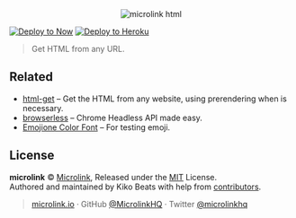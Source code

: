 <div align="center">
  <img src="https://cdn.microlink.io/banner/html.png" alt="microlink html">
</div>

[![Deploy to Now](https://deploy.now.sh/static/button.svg)](https://deploy.now.sh/?repo=https://github.com/microlinkhq/html)
[![Deploy to Heroku](https://www.herokucdn.com/deploy/button.svg)](https://heroku.com/deploy)

> Get HTML from any URL.

## Related

- [html-get](https://github.com/Kikobeats/html-get) – Get the HTML from any website, using prerendering when is necessary.
- [browserless](https://github.com/microlinkhq/browserless) – Chrome Headless API made easy.
- [Emojione Color Font](https://eosrei.github.io/emojione-color-font/full-demo.html) – For testing emoji.

## License

**microlink** © [Microlink](https://microlink.io), Released under the [MIT](https://github.com/microlinkhq/html/blob/master/LICENSE.md) License.<br>
Authored and maintained by Kiko Beats with help from [contributors](https://github.com/microlinkhq/html/contributors).

> [microlink.io](https://microlink.io) · GitHub [@MicrolinkHQ](https://github.com/microlinkhq) · Twitter [@microlinkhq](https://twitter.com/microlinkhq)
